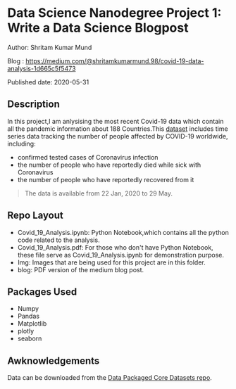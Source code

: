 # Data Science Nanodegree Project 1: Write a Data Science Blogpost

Author: Shritam Kumar Mund

Blog : https://medium.com/@shritamkumarmund.98/covid-19-data-analysis-1d665c5f5473

Published date: 2020-05-31




## Description

In this project,I am anlysising the most recent Covid-19 data which contain all the pandemic information about 188 Countries.This [dataset](https://github.com/datasets/covid-19) includes time series data tracking the number of people affected by COVID-19 worldwide, 
including:

* confirmed tested cases of Coronavirus infection
* the number of people who have reportedly died while sick with Coronavirus
* the number of people who have reportedly recovered from it

> The data is available from 22 Jan, 2020 to 29 May.

## Repo Layout

* Covid_19_Analysis.ipynb: Python Notebook,which contains all the python code related to the analysis.
* Covid_19_Analysis.pdf: For those who don't have Python Notebook, these file serve as Covid_19_Analysis.ipynb for demonstration purpose.
* Img: Images that are being used for this project are in this folder.
* blog: PDF version of the medium blog post.

## Packages Used

* Numpy
* Pandas
* Matplotlib
* plotly
* seaborn


## Awknowledgements
Data can be downloaded from the [Data Packaged Core Datasets repo](https://github.com/datasets/covid-19).

